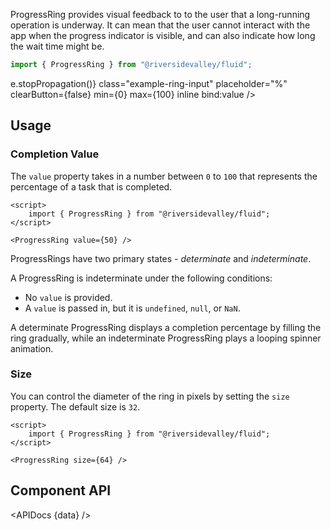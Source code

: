 <script lang="ts">
    import { ProgressRing, NumberBox } from "$lib";
    import { Showcase, APIDocs } from "$site/lib";

    import data from "$lib/ProgressRing/ProgressRing.svelte?sveld&raw";

    let value = Math.floor(Math.random() * 100);
</script>

ProgressRing provides visual feedback to to the user that a long-running operation is underway. It can mean that the user cannot interact with the app when the progress indicator is visible, and can also indicate how long the wait time might be.

```ts
import { ProgressRing } from "@riversidevalley/fluid";
```

<Showcase repl="">
    <div class="ring-spacer">
        <ProgressRing />
        <ProgressRing bind:value />
    </div>
    <NumberBox
        on:mousedown={e => e.stopPropagation()}
        class="example-ring-input"
        placeholder="%"
        clearButton={false}
        min={0}
        max={100}
        inline
        bind:value
    />
</Showcase>

## Usage

### Completion Value

The `value` property takes in a number between `0` to `100` that represents the percentage of a task that is completed.

```svelte example hideScript
<script>
	import { ProgressRing } from "@riversidevalley/fluid";
</script>

<ProgressRing value={50} />
```

ProgressRings have two primary states - _determinate_ and _indeterminate_.

A ProgressRing is indeterminate under the following conditions:

-   No `value` is provided.
-   A `value` is passed in, but it is `undefined`, `null`, or `NaN`.

A determinate ProgressRing displays a completion percentage by filling the ring gradually, while an indeterminate ProgressRing plays a looping spinner animation.

### Size

You can control the diameter of the ring in pixels by setting the `size` property. The default size is `32`.

```svelte example hideScript
<script>
	import { ProgressRing } from "@riversidevalley/fluid";
</script>

<ProgressRing size={64} />
```

## Component API

<APIDocs {data} />

<style>
    .ring-spacer {
        display: grid;
        grid-template-columns: 1fr 1fr;
        grid-gap: 12px;
    }

    :global(.component-showcase .component-showcase-grid > .example-ring-input) {
        margin-block-start: 12px;
        inline-size: 108px;
    }
</style>
